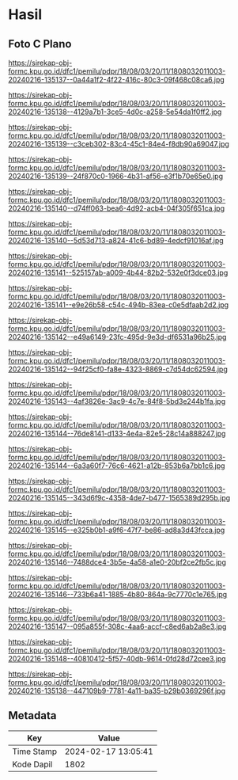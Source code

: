 # Hasil

## Foto C Plano

https://sirekap-obj-formc.kpu.go.id/dfc1/pemilu/pdpr/18/08/03/20/11/1808032011003-20240216-135137--0a44a1f2-4f22-416c-80c3-09f468c08ca6.jpg

https://sirekap-obj-formc.kpu.go.id/dfc1/pemilu/pdpr/18/08/03/20/11/1808032011003-20240216-135138--4129a7b1-3ce5-4d0c-a258-5e54da1f0ff2.jpg

https://sirekap-obj-formc.kpu.go.id/dfc1/pemilu/pdpr/18/08/03/20/11/1808032011003-20240216-135139--c3ceb302-83c4-45c1-84e4-f8db90a69047.jpg

https://sirekap-obj-formc.kpu.go.id/dfc1/pemilu/pdpr/18/08/03/20/11/1808032011003-20240216-135139--24f870c0-1966-4b31-af56-e3f1b70e65e0.jpg

https://sirekap-obj-formc.kpu.go.id/dfc1/pemilu/pdpr/18/08/03/20/11/1808032011003-20240216-135140--d74ff063-bea6-4d92-acb4-04f305f651ca.jpg

https://sirekap-obj-formc.kpu.go.id/dfc1/pemilu/pdpr/18/08/03/20/11/1808032011003-20240216-135140--5d53d713-a824-41c6-bd89-4edcf91016af.jpg

https://sirekap-obj-formc.kpu.go.id/dfc1/pemilu/pdpr/18/08/03/20/11/1808032011003-20240216-135141--525157ab-a009-4b44-82b2-532e0f3dce03.jpg

https://sirekap-obj-formc.kpu.go.id/dfc1/pemilu/pdpr/18/08/03/20/11/1808032011003-20240216-135141--e9e26b58-c54c-494b-83ea-c0e5dfaab2d2.jpg

https://sirekap-obj-formc.kpu.go.id/dfc1/pemilu/pdpr/18/08/03/20/11/1808032011003-20240216-135142--e49a6149-23fc-495d-9e3d-df6531a96b25.jpg

https://sirekap-obj-formc.kpu.go.id/dfc1/pemilu/pdpr/18/08/03/20/11/1808032011003-20240216-135142--94f25cf0-fa8e-4323-8869-c7d54dc62594.jpg

https://sirekap-obj-formc.kpu.go.id/dfc1/pemilu/pdpr/18/08/03/20/11/1808032011003-20240216-135143--4af3826e-3ac9-4c7e-84f8-5bd3e244b1fa.jpg

https://sirekap-obj-formc.kpu.go.id/dfc1/pemilu/pdpr/18/08/03/20/11/1808032011003-20240216-135144--76de8141-d133-4e4a-82e5-28c14a888247.jpg

https://sirekap-obj-formc.kpu.go.id/dfc1/pemilu/pdpr/18/08/03/20/11/1808032011003-20240216-135144--6a3a60f7-76c6-4621-a12b-853b6a7bb1c6.jpg

https://sirekap-obj-formc.kpu.go.id/dfc1/pemilu/pdpr/18/08/03/20/11/1808032011003-20240216-135145--343d6f9c-4358-4de7-b477-1565389d295b.jpg

https://sirekap-obj-formc.kpu.go.id/dfc1/pemilu/pdpr/18/08/03/20/11/1808032011003-20240216-135145--e325b0b1-a9f6-47f7-be86-ad8a3d43fcca.jpg

https://sirekap-obj-formc.kpu.go.id/dfc1/pemilu/pdpr/18/08/03/20/11/1808032011003-20240216-135146--7488dce4-3b5e-4a58-a1e0-20bf2ce2fb5c.jpg

https://sirekap-obj-formc.kpu.go.id/dfc1/pemilu/pdpr/18/08/03/20/11/1808032011003-20240216-135146--733b6a41-1885-4b80-864a-9c7770c1e765.jpg

https://sirekap-obj-formc.kpu.go.id/dfc1/pemilu/pdpr/18/08/03/20/11/1808032011003-20240216-135147--095a855f-308c-4aa6-accf-c8ed6ab2a8e3.jpg

https://sirekap-obj-formc.kpu.go.id/dfc1/pemilu/pdpr/18/08/03/20/11/1808032011003-20240216-135148--40810412-5f57-40db-9614-0fd28d72cee3.jpg

https://sirekap-obj-formc.kpu.go.id/dfc1/pemilu/pdpr/18/08/03/20/11/1808032011003-20240216-135138--447109b9-7781-4a11-ba35-b29b0369296f.jpg


## Metadata

| Key        | Value               |
| ---------- | ------------------- |
| Time Stamp | 2024-02-17 13:05:41 |
| Kode Dapil | 1802                |



